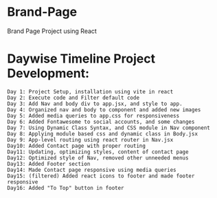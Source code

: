 # Brand-Page
Brand Page Project using React

# Daywise Timeline Project Development:
    Day 1: Project Setup, installation using vite in react
    Day 2: Execute code and Filter default code
    Day 3: Add Nav and body div to app.jsx, and style to app.
    Day 4: Organized nav and body to component and added new images
    Day 5: Added media queries to app.css for responsiveness
    Day 6: Added Fontawesome to social accounts, and some changes
    Day 7: Using Dynamic Class Syntax, and CSS module in Nav component
    Day 8: Applying module based css and dynamic class in Body.jsx
    Day 9: App-level routing using react router in Nav.jsx
    Day10: Added Contact page with proper routing
    Day11: Updating, optimizing styles, content of contact page
    Day12: Optimized style of Nav, removed other unneeded menus
    Day13: Added Footer section
    Day14: Made Contact page responsive using media queries
    Day15: (filtered) Added react icons to footer and made footer responsive
    Day16: Added "To Top" button in footer
